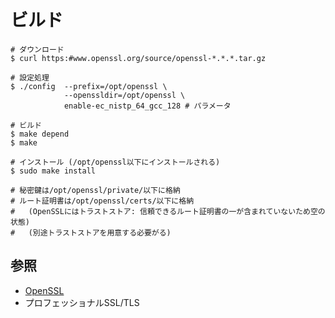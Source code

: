 # ビルド
```
# ダウンロード
$ curl https:#www.openssl.org/source/openssl-*.*.*.tar.gz

# 設定処理
$ ./config  --prefix=/opt/openssl \
            --openssldir=/opt/openssl \
            enable-ec_nistp_64_gcc_128 # パラメータ

# ビルド
$ make depend
$ make

# インストール (/opt/openssl以下にインストールされる)
$ sudo make install

# 秘密鍵は/opt/openssl/private/以下に格納
# ルート証明書は/opt/openssl/certs/以下に格納
#   (OpenSSLにはトラストストア: 信頼できるルート証明書の一が含まれていないため空の状態)
#   (別途トラストストアを用意する必要がる)
```

## 参照
- [OpenSSL](https:#www.openssl.org/)
- プロフェッショナルSSL/TLS
